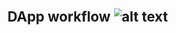 # DApp workflow ![alt text](https://travis-ci.com/promer94/ethereum-simple-contract.svg?branch=master)
